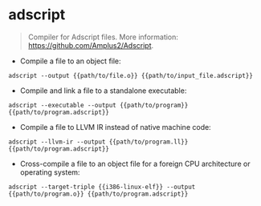 # adscript

> Compiler for Adscript files.
> More information: <https://github.com/Amplus2/Adscript>.

- Compile a file to an object file:

`adscript --output {{path/to/file.o}} {{path/to/input_file.adscript}}`

- Compile and link a file to a standalone executable:

`adscript --executable --output {{path/to/program}} {{path/to/program.adscript}}`

- Compile a file to LLVM IR instead of native machine code:

`adscript --llvm-ir --output {{path/to/program.ll}} {{path/to/program.adscript}}`

- Cross-compile a file to an object file for a foreign CPU architecture or operating system:

`adscript --target-triple {{i386-linux-elf}} --output {{path/to/program.o}} {{path/to/program.adscript}}`
